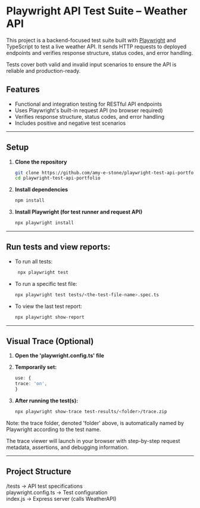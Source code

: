 # Playwright API Test Suite – Weather API

This project is a backend-focused test suite built with [Playwright](https://playwright.dev) and TypeScript to test a live weather API. It sends HTTP requests to deployed endpoints and verifies response structure, status codes, and error handling.

Tests cover both valid and invalid input scenarios to ensure the API is reliable and production-ready.

## Features

- Functional and integration testing for RESTful API endpoints
- Uses Playwright's built-in request API (no browser required)
- Verifies response structure, status codes, and error handling
- Includes positive and negative test scenarios

---

## Setup

1. **Clone the repository**
   ```bash
   git clone https://github.com/amy-e-stone/playwright-test-api-portfolio.git
   cd playwright-test-api-portfolio
   ```

2. **Install dependencies**
   ```bash
   npm install
   ```

3. **Install Playwright (for test runner and request API)**
   ```bash
   npx playwright install
   ```
   
---

## Run tests and view reports:

- To run all tests:
  ```bash
   npx playwright test
  ```

- To run a specific test file:
  ```bash
  npx playwright test tests/<the-test-file-name>.spec.ts
  ```

- To view the last test report:
  ```bash
  npx playwright show-report
  ```

---

## Visual Trace (Optional)

1. **Open the 'playwright.config.ts' file**

2. **Temporarily set:**
   ```ts
   use: {
   trace: 'on',
   }
   ```

3. **After running the test(s):**
   ```bash
   npx playwright show-trace test-results/<folder>/trace.zip
   ```

Note: the trace folder, denoted 'folder' above, is automatically named by Playwright according to the test name.

The trace viewer will launch in your browser with step-by-step request metadata, assertions, and debugging information.

---

## Project Structure
/tests                -> API test specifications   
playwright.config.ts  -> Test configuration  
index.js              -> Express server (calls WeatherAPI)  
   







